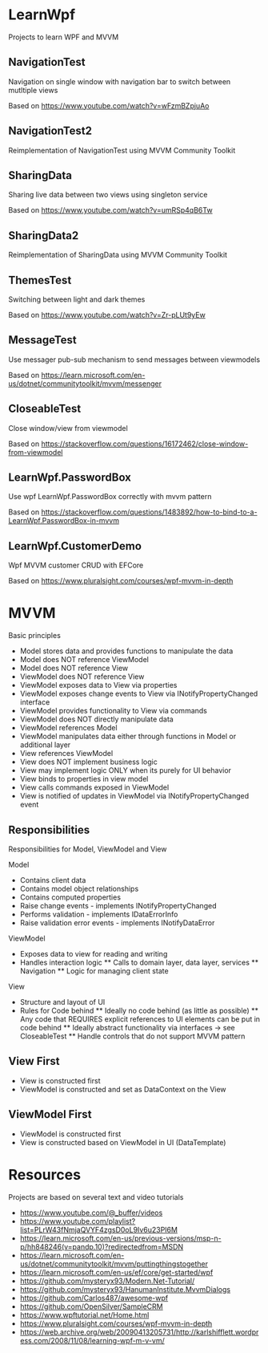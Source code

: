 # LearnWpf
Projects to learn WPF and MVVM

## NavigationTest
Navigation on single window with navigation bar to switch between mutltiple views

Based on https://www.youtube.com/watch?v=wFzmBZpjuAo

## NavigationTest2
Reimplementation of NavigationTest using MVVM Community Toolkit

## SharingData
Sharing live data between two views using singleton service

Based on https://www.youtube.com/watch?v=umRSp4qB6Tw

## SharingData2
Reimplementation of SharingData using MVVM Community Toolkit

## ThemesTest
Switching between light and dark themes

Based on https://www.youtube.com/watch?v=Zr-pLUt9yEw

## MessageTest
Use messager pub-sub mechanism to send messages between viewmodels

Based on https://learn.microsoft.com/en-us/dotnet/communitytoolkit/mvvm/messenger

## CloseableTest
Close window/view from viewmodel

Based on https://stackoverflow.com/questions/16172462/close-window-from-viewmodel

## LearnWpf.PasswordBox
Use wpf LearnWpf.PasswordBox correctly with mvvm pattern

Based on https://stackoverflow.com/questions/1483892/how-to-bind-to-a-LearnWpf.PasswordBox-in-mvvm

## LearnWpf.CustomerDemo
Wpf MVVM customer CRUD with EFCore

Based on https://www.pluralsight.com/courses/wpf-mvvm-in-depth

# MVVM
Basic principles
* Model stores data and provides functions to manipulate the data
* Model does NOT reference ViewModel
* Model does NOT reference View
* ViewModel does NOT reference View
* ViewModel exposes data to View via properties
* ViewModel exposes change events to View via INotifyPropertyChanged interface
* ViewModel provides functionality to View via commands
* ViewModel does NOT directly manipulate data
* ViewModel references Model
* ViewModel manipulates data either through functions in Model or additional layer
* View references ViewModel
* View does NOT implement business logic
* View may implement logic ONLY when its purely for UI behavior
* View binds to properties in view model
* View calls commands exposed in ViewModel
* View is notified of updates in ViewModel via INotifyPropertyChanged event

## Responsibilities
Responsibilities for Model, ViewModel and View

Model
* Contains client data
* Contains model object relationships
* Contains computed properties
* Raise change events - implements INotifyPropertyChanged
* Performs validation - implements IDataErrorInfo
* Raise validation error events - implements INotifyDataError

ViewModel
* Exposes data to view for reading and writing
* Handles interaction logic
** Calls to domain layer, data layer, services
** Navigation
** Logic for managing client state

View
* Structure and layout of UI
* Rules for Code behind
** Ideally no code behind (as little as possible)
** Any code that REQUIRES explicit references to UI elements can be put in code behind
** Ideally abstract functionality via interfaces -> see CloseableTest
** Handle controls that do not support MVVM pattern

## View First
* View is constructed first
* ViewModel is constructed and set as DataContext on the View

## ViewModel First
* ViewModel is constructed first
* View is constructed based on ViewModel in UI (DataTemplate) 

# Resources
Projects are based on several text and video tutorials
* https://www.youtube.com/@_buffer/videos
* https://www.youtube.com/playlist?list=PLrW43fNmjaQVYF4zgsD0oL9Iv6u23PI6M
* https://learn.microsoft.com/en-us/previous-versions/msp-n-p/hh848246(v=pandp.10)?redirectedfrom=MSDN
* https://learn.microsoft.com/en-us/dotnet/communitytoolkit/mvvm/puttingthingstogether
* https://learn.microsoft.com/en-us/ef/core/get-started/wpf
* https://github.com/mysteryx93/Modern.Net-Tutorial/
* https://github.com/mysteryx93/HanumanInstitute.MvvmDialogs
* https://github.com/Carlos487/awesome-wpf
* https://github.com/OpenSilver/SampleCRM
* https://www.wpftutorial.net/Home.html
* https://www.pluralsight.com/courses/wpf-mvvm-in-depth
* https://web.archive.org/web/20090413205731/http://karlshifflett.wordpress.com/2008/11/08/learning-wpf-m-v-vm/